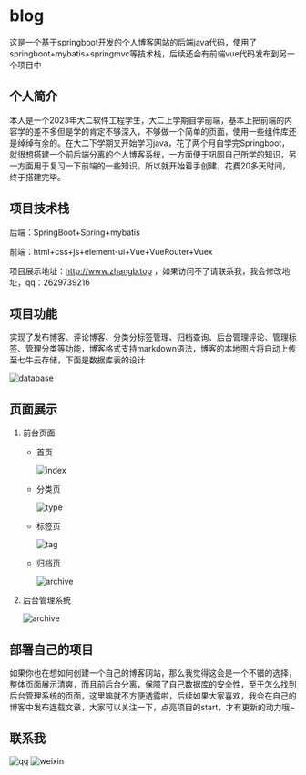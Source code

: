 # blog

这是一个基于springboot开发的个人博客网站的后端java代码，使用了springboot+mybatis+springmvc等技术栈，后续还会有前端vue代码发布到另一个项目中

## 个人简介

本人是一个2023年大二软件工程学生，大二上学期自学前端，基本上把前端的内容学的差不多但是学的肯定不够深入，不够做一个简单的页面，使用一些组件库还是绰绰有余的。在大二下学期又开始学习java，花了两个月自学完Springboot，就很想搭建一个前后端分离的个人博客系统，一方面便于巩固自己所学的知识，另一方面用于复习一下前端的一些知识。所以就开始着手创建，花费20多天时间，终于搭建完毕。

## 项目技术栈

后端：SpringBoot+Spring+mybatis

前端：html+css+js+element-ui+Vue+VueRouter+Vuex

项目展示地址：http://www.zhangb.top ，如果访问不了请联系我，我会修改地址，qq：2629739216

## 项目功能

实现了发布博客、评论博客、分类分标签管理、归档查询、后台管理评论、管理标签、管理分类等功能，博客格式支持markdown语法，博客的本地图片将自动上传至七牛云存储，下面是数据库表的设计

![database](https://github.com/zhangb-top/blog/blob/main/img/sql.png)

## 页面展示

1. 前台页面

   - 首页

     ![index](https://github.com/zhangb-top/blog/blob/main/img/index.png)

   - 分类页

     ![type](https://github.com/zhangb-top/blog/blob/main/img/type.png)

   - 标签页

     ![tag](https://github.com/zhangb-top/blog/blob/main/img/tag.png)

   - 归档页

     ![archive](https://github.com/zhangb-top/blog/blob/main/img/archive.png)

2. 后台管理系统

   ![archive](https://github.com/zhangb-top/blog/blob/main/img/add.png)

## 部署自己的项目

如果你也在想如何创建一个自己的博客网站，那么我觉得这会是一个不错的选择，整体页面展示清爽，而且前后台分离，保障了自己数据库的安全性，至于怎么找到后台管理系统的页面，这里嘛就不方便透露啦，后续如果大家喜欢，我会在自己的博客中发布连载文章，大家可以关注一下，点亮项目的start，才有更新的动力哦~

## 联系我

![qq](https://github.com/zhangb-top/blog/blob/main/img/qq.png) ![weixin](https://github.com/zhangb-top/blog/blob/main/img/weixin.png)
